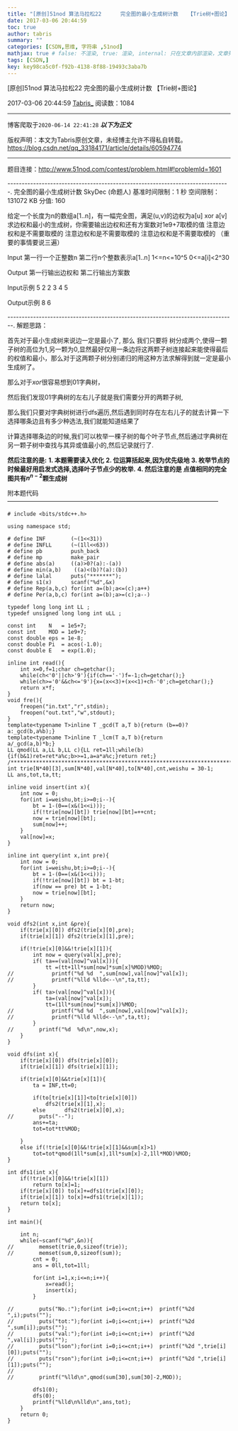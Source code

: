 ```yaml
---
title: "[原创]51nod 算法马拉松22      完全图的最小生成树计数   【Trie树+图论】"
date: 2017-03-06 20:44:59
toc: true
author: tabris
summary: ""
categories: [CSDN,思维, 字符串 ,51nod]
mathjax: true # false: 不渲染, true: 渲染, internal: 只在文章内部渲染，文章列表中不渲染
tags: [CSDN,]
key: key98ca5c0f-f92b-4138-8f88-19493c3aba7b
---
```


[原创]51nod 算法马拉松22      完全图的最小生成树计数   【Trie树+图论】

2017-03-06 20:44:59  [Tabris_](https://me.csdn.net/qq_33184171) 阅读数：1084

---

博客爬取于`2020-06-14 22:41:28`
***以下为正文***

版权声明：本文为Tabris原创文章，未经博主允许不得私自转载。
https://blog.csdn.net/qq_33184171/article/details/60594774

<!-- more -->

---

题目连接：http://www.51nod.com/contest/problem.html#!problemId=1601

------------------------------------------------------------------------------.
完全图的最小生成树计数
 SkyDec (命题人)
基准时间限制：1 秒 空间限制：131072 KB 分值: 160

给定一个长度为n的数组a[1..n]，有一幅完全图，满足(u,v)的边权为a[u] xor a[v]
求边权和最小的生成树，你需要输出边权和还有方案数对1e9+7取模的值
注意边权和是不需要取模的
注意边权和是不需要取模的
注意边权和是不需要取模的
（重要的事情要说三遍）

Input
第一行一个正整数n
第二行n个整数表示a[1..n]
1<=n<=10^5
0<=a[i]<2^30

Output
第一行输出边权和
第二行输出方案数

Input示例
5
2 2 3 4 5

Output示例
8
6


--------------------------------------------------------------------------------.
解题思路：

首先对于最小生成树来说边一定是最小了,
那么 我们只要将 树分成两个,使得一颗子树的高位为$1$,另一颗为$0$,显然最好仅用一条边将这两颗子树连接起来能使得最后的权值和最小，那么对于这两颗子树分别递归的用这种方法求解得到就一定是最小生成树了。

那么对于$xor$很容易想到$01$字典树，

然后我们发现$01$字典树的左右儿子就是我们需要分开的两颗子树,

那么我们只要对字典树树进行dfs遍历,然后遇到同时存在左右儿子的就去计算一下选择哪条边且有多少种选法,我们就能知道结果了

计算选择哪条边的时候,我们可以枚举一棵子树的每个叶子节点,然后通过字典树在另一颗子树中查找与其异或值最小的,然后记录就行了.

**然后注意的是:**
**1. 本题需要读入优化**
**2. 位运算括起来,因为优先级地**
**3. 枚举节点的时候最好用启发式选择,选择叶子节点少的枚举.**
**4. 然后注意的是 点值相同的完全图共有$n^{n-2}$颗生成树** 



附本题代码
——————————————————————————————————
```
# include <bits/stdc++.h>

using namespace std;

# define INF        (~(1<<31))
# define INFLL      (~(1ll<<63))
# define pb         push_back
# define mp         make_pair
# define abs(a)     ((a)>0?(a):-(a))
# define min(a,b)    ((a)<(b)?(a):(b))
# define lalal      puts("*******");
# define s1(x)      scanf("%d",&x)
# define Rep(a,b,c) for(int a=(b);a<=(c);a++)
# define Per(a,b,c) for(int a=(b);a>=(c);a--)

typedef long long int LL ;
typedef unsigned long long int uLL ;

const int    N   = 1e5+7;
const int    MOD = 1e9+7;
const double eps = 1e-8;
const double Pi  = acos(-1.0);
const double E   = exp(1.0);

inline int read(){
    int x=0,f=1;char ch=getchar();
    while(ch<'0'||ch>'9'){if(ch=='-')f=-1;ch=getchar();}
    while(ch>='0'&&ch<='9'){x=(x<<3)+(x<<1)+ch-'0';ch=getchar();}
    return x*f;
}
void fre(){
    freopen("in.txt","r",stdin);
    freopen("out.txt","w",stdout);
}
template<typename T>inline T _gcd(T a,T b){return (b==0)?a:_gcd(b,a%b);}
template<typename T>inline T _lcm(T a,T b){return        a/_gcd(a,b)*b;}
LL qmod(LL a,LL b,LL c){LL ret=1ll;while(b){if(b&1)ret=ret*a%c;b>>=1,a=a*a%c;}return ret;}
/***********************************************************************/
int trie[N*40][3],sum[N*40],val[N*40],to[N*40],cnt,weishu = 30-1;
LL ans,tot,ta,tt;

inline void insert(int x){
    int now = 0;
    for(int i=weishu,bt;i>=0;i--){
        bt = 1-(0==(x&(1<<i)));
        if(!trie[now][bt]) trie[now][bt]=++cnt;
        now = trie[now][bt];
        sum[now]++;
    }
    val[now]=x;
}

inline int query(int x,int pre){
    int now = 0;
    for(int i=weishu,bt;i>=0;i--){
        bt = 1-(0==(x&(1<<i)));
        if(!trie[now][bt]) bt = 1-bt;
        if(now == pre) bt = 1-bt;
        now = trie[now][bt];
    }
    return now;
}

void dfs2(int x,int &pre){
    if(trie[x][0]) dfs2(trie[x][0],pre);
    if(trie[x][1]) dfs2(trie[x][1],pre);

    if(!trie[x][0]&&!trie[x][1]){
        int now = query(val[x],pre);
        if( ta==(val[now]^val[x])){
            tt =(tt+1ll*sum[now]*sum[x]%MOD)%MOD;
//            printf("%d %d  ",sum[now],val[now]^val[x]);
//            printf("%lld %lld<--\n",ta,tt);
        }
        if( ta>(val[now]^val[x])){
            ta=(val[now]^val[x]);
            tt=(1ll*sum[now]*sum[x])%MOD;
//            printf("%d %d  ",sum[now],val[now]^val[x]);
//            printf("%lld %lld<--\n",ta,tt);
        }
//        printf("%d  %d\n",now,x);
    }
}

void dfs(int x){
    if(trie[x][0]) dfs(trie[x][0]);
    if(trie[x][1]) dfs(trie[x][1]);

    if(trie[x][0]&&trie[x][1]){
        ta = INF,tt=0;

        if(to[trie[x][1]]<to[trie[x][0]])
            dfs2(trie[x][1],x);
        else      dfs2(trie[x][0],x);
//        puts("--");
        ans+=ta;
        tot=tot*tt%MOD;

    }
    else if(!trie[x][0]&&!trie[x][1]&&sum[x]>1)
        tot=tot*qmod(1ll*sum[x],1ll*sum[x]-2,1ll*MOD)%MOD;
}

int dfs1(int x){
    if(!trie[x][0]&&!trie[x][1])
        return to[x]=1;
    if(trie[x][0]) to[x]+=dfs1(trie[x][0]);
    if(trie[x][1]) to[x]+=dfs1(trie[x][1]);
    return to[x];
}

int main(){

    int n;
    while(~scanf("%d",&n)){
//        memset(trie,0,sizeof(trie));
//        memset(sum,0,sizeof(sum));
        cnt = 0;
        ans = 0ll,tot=1ll;

        for(int i=1,x;i<=n;i++){
            x=read();
            insert(x);
        }

//        puts("No.:");for(int i=0;i<=cnt;i++)  printf("%2d ",i);puts("");
//        puts("tot:");for(int i=0;i<=cnt;i++)  printf("%2d ",sum[i]);puts("");
//        puts("val:");for(int i=0;i<=cnt;i++)  printf("%2d ",val[i]);puts("");
//        puts("lson");for(int i=0;i<=cnt;i++)  printf("%2d ",trie[i][0]);puts("");
//        puts("rson");for(int i=0;i<=cnt;i++)  printf("%2d ",trie[i][1]);puts("");
//
//        printf("%lld\n",qmod(sum[30],sum[30]-2,MOD));

        dfs1(0);
        dfs(0);
        printf("%lld\n%lld\n",ans,tot);
    }
    return 0;
}

```
